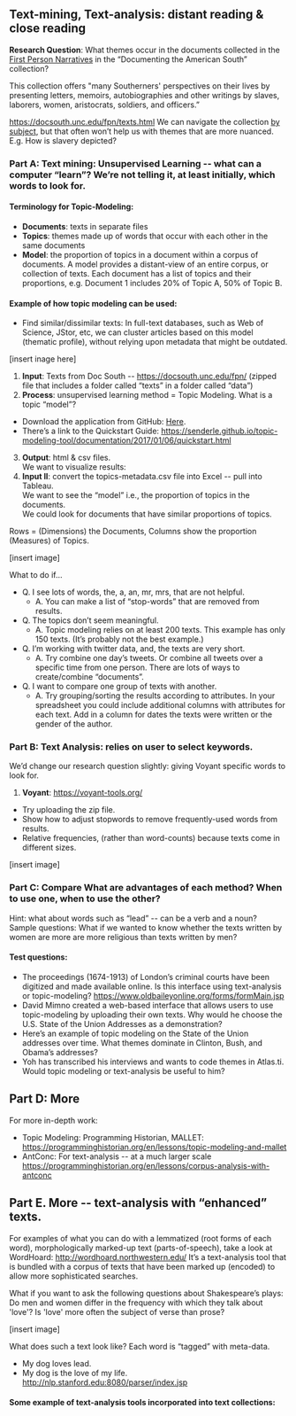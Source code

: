 ## Text-mining, Text-analysis: distant reading & close reading

**Research Question**: What themes occur in the documents collected in the [First Person Narratives](https://docsouth.unc.edu/fpn/) in the “Documenting the American South” collection? 

This collection offers "many Southerners' perspectives on their lives by presenting letters, memoirs, autobiographies and other writings by slaves, laborers, women, aristocrats, soldiers, and officers.”

https://docsouth.unc.edu/fpn/texts.html   We can navigate the collection [by subject](https://docsouth.unc.edu/browse/subject/index.html?letter=R), but that often won’t help us with themes that are more nuanced. E.g. How is slavery depicted?  

### Part A: Text mining: Unsupervised Learning -- what can a computer “learn”? We’re not telling it, at least initially, which words to look for.  

#### Terminology for Topic-Modeling:    
* **Documents**: texts in separate files
* **Topics**: themes made up of words that occur with each other in the same documents 
* **Model**: the proportion of topics in a document within a corpus of documents. A model provides a distant-view of an entire corpus, or collection of texts.  Each document has a list of topics and their proportions, e.g. Document 1 includes 20% of Topic A, 50% of Topic B.    

#### Example of how topic modeling can be used: 
* Find similar/dissimilar texts: In full-text databases, such as Web of Science, JStor, etc, we can cluster articles based on this model (thematic profile), without relying upon metadata that might be outdated.  

[insert inage here]

1. **Input**: Texts from Doc South -- https://docsouth.unc.edu/fpn/   (zipped file that includes a folder called “texts” in a folder called “data”)
2. **Process**: unsupervised learning method = Topic Modeling.  What is a topic “model”? 
  * Download the application from GitHub: [Here](https://github.com/senderle/topic-modeling-tool). 
  * There’s a link to the Quickstart Guide: https://senderle.github.io/topic-modeling-tool/documentation/2017/01/06/quickstart.html 
3. **Output**: html & csv files.  
  We want to visualize results: 
4. **Input II**: convert the topics-metadata.csv file into Excel -- pull into Tableau.  
  We want to see the “model” i.e., the proportion of topics in the documents.  
  We could look for documents that have similar proportions of topics.  

  Rows = (Dimensions) the Documents, 
  Columns show the proportion (Measures) of Topics. 
  
[insert image]

What to do if…
* Q. I see lots of words, the, a, an, mr, mrs, that are not helpful. 
    * A. You can make a list of “stop-words” that are removed from results. 
* Q. The topics don’t seem meaningful.  
    * A. Topic modeling relies on at least 200 texts.  This example has only 150 texts.  (It’s probably not the best example.)  
* Q. I’m working with twitter data, and, the texts are very short. 
    * A. Try combine one day’s tweets.  Or combine all tweets over a specific time from one person.  There are lots of ways to create/combine “documents”.  
* Q. I want to compare one group of texts with another.  
    * A. Try grouping/sorting the results according to attributes. In your spreadsheet you could include additional columns with attributes for each text. Add in a column for dates the texts were written or the gender of the author. 

### Part B: Text Analysis: relies on user to select keywords.  
We’d change our research question slightly: giving Voyant specific words to look for. 
1. **Voyant**: https://voyant-tools.org/ 
  * Try uploading the zip file. 
  * Show how to adjust stopwords to remove frequently-used words from results.  
  * Relative frequencies, (rather than word-counts)  because texts come in different sizes. 

[insert image]

### Part C: Compare  What are advantages of each method?  When to use one, when to use the other?  
 Hint: what about words such as “lead” -- can be a verb and a noun?     
 Sample questions:  What if we wanted to know whether the texts written by women are more are more religious than texts written by men?  

#### Test questions:
* The proceedings (1674-1913) of London’s criminal courts have been digitized and made available online.  Is this interface using text-analysis or topic-modeling?  https://www.oldbaileyonline.org/forms/formMain.jsp 
* David Mimno created a web-based interface that allows users to use topic-modeling by uploading their own texts.  Why would he choose the U.S. State of the Union Addresses  as a demonstration? 
* Here’s an example of topic modeling on the State of the Union addresses over time.  What themes dominate in Clinton, Bush, and Obama’s addresses?  
* Yoh has transcribed his interviews and wants to code themes in Atlas.ti. Would topic modeling or text-analysis be useful to him? 

## Part D: More

For more in-depth work:
* Topic Modeling: Programming Historian, MALLET:   https://programminghistorian.org/en/lessons/topic-modeling-and-mallet 
* AntConc: For text-analysis -- at a much larger scale https://programminghistorian.org/en/lessons/corpus-analysis-with-antconc 

## Part E. More -- text-analysis with “enhanced” texts.  

For examples of what you can do with a lemmatized (root forms of each word), morphologically marked-up text (parts-of-speech), take a look at WordHoard: http://wordhoard.northwestern.edu/ 
It’s a text-analysis tool that is bundled with a corpus of texts that have been marked up (encoded) to allow more sophisticated searches.   

What if you want to ask the following questions about Shakespeare’s plays: Do men and women differ in the frequency with which they talk about 'love'? Is 'love' more often the subject of verse than prose?

[insert image]

What does such a text look like?  Each word is “tagged” with meta-data. 
* My dog loves lead.  
* My dog is the love of my life. 
http://nlp.stanford.edu:8080/parser/index.jsp 

#### Some example of text-analysis tools incorporated into text collections:

